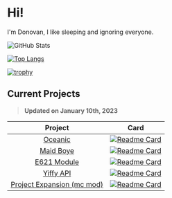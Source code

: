 # Hi!
I'm Donovan, I like sleeping and ignoring everyone.

<!-- Credit: https://github.com/anuraghazra/github-readme-stats -->
![GitHub Stats](https://github-readme-stats.vercel.app/api?username=DonovanDMC&count_private=true&show_icons=true&theme=tokyonight)

[![Top Langs](https://github-readme-stats.vercel.app/api/top-langs/?username=DonovanDMC&layout=compact&theme=tokyonight)](https://github.com/anuraghazra/github-readme-stats)

[![trophy](https://github-profile-trophy.vercel.app/?username=DonovanDMC&theme=tokyonight)](https://github.com/ryo-ma/github-profile-trophy)

## Current Projects
> **Updated on January 10th, 2023**

|                                            Project                                           |                                                                                          Card                                                                                         |
|:--------------------------------------------------------------------------------------------:|:-------------------------------------------------------------------------------------------------------------------------------------------------------------------------------------:|
|                           [Oceanic](https://github.com/oceanic.ws)                           |         [![Readme Card](https://github-readme-stats.vercel.app/api/pin/?username=OceanicJS&repo=Oceanic&theme=tokyonight)](https://github.com/anuraghazra/github-readme-stats)        |
|                                 [Maid Boye](https://maid.gay)                                |        [![Readme Card](https://github-readme-stats.vercel.app/api/pin/?username=DonovanDMC&repo=MaidBoye&theme=tokyonight)](https://github.com/anuraghazra/github-readme-stats)       |
|                              [E621 Module](https://npm.im/e621)                              |          [![Readme Card](https://github-readme-stats.vercel.app/api/pin/?username=DonovanDMC&repo=E621&theme=tokyonight)](https://github.com/anuraghazra/github-readme-stats)         |
|                                [Yiffy API](https://yiff.rest)                                |        [![Readme Card](https://github-readme-stats.vercel.app/api/pin/?username=DonovanDMC&repo=YiffyAPI&theme=tokyonight)](https://github.com/anuraghazra/github-readme-stats)       |
| [Project Expansion (mc mod)](https://www.curseforge.com/minecraft/mc-mods/project-expansion) |    [![Readme Card](https://github-readme-stats.vercel.app/api/pin/?username=DonovanDMC&repo=ProjectExpansion&theme=tokyonight)](https://github.com/anuraghazra/github-readme-stats)   |
